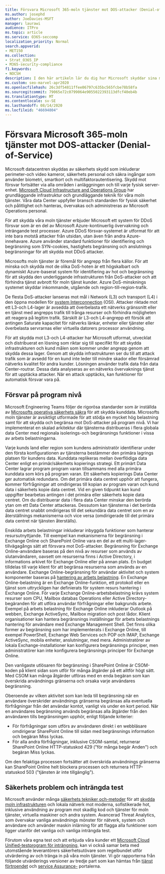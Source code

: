 ```yaml
---
title: Försvara Microsoft 365-moln tjänster mot DOS-attacker (Denial-of-Service)
ms.author: josephd
author: JoeDavies-MSFT
manager: laurawi
audience: ITPro
ms.topic: article
ms.service: O365-seccomp
localization_priority: Normal
search.appverid:
- MET150
ms.collection:
- Strat_O365_IP
- M365-security-compliance
f1.keywords:
- NOCSH
description: I den här artikeln lär du dig hur Microsoft skyddar sina moln tjänster mot DoS-attacker (Denial-of-Service).
ms.custom: seo-marvel-apr2020
ms.openlocfilehash: 26c3df54811ffee06797c635bc565fcbe78b58fa
ms.sourcegitcommit: 79065e72c0799064e9055022393113dfcf40eb4b
ms.translationtype: MT
ms.contentlocale: sv-SE
ms.lasthandoff: 08/14/2020
ms.locfileid: "46694804"
---
```

# <a name="defending-microsoft-365-cloud-services-against-denial-of-service-attacks"></a>Försvara Microsoft 365-moln tjänster mot DOS-attacker (Denial-of-Service)

Microsoft datacentren skyddas av säkerhets skydd som inkluderar perimeter-och video kameror, säkerhets personal och säkra ingångar som använder biometri, smartkort och multifaktorautentisering. Skydd mot försvar fortsätter via alla områden i anläggningen och till varje fysisk server-enhet. [Microsoft Cloud Infrastructure and Operations Group](https://www.microsoft.com/cloud-platform/global-datacenters) har grundläggande infrastruktur och grundläggande teknik för våra moln tjänster. Våra data Center uppfyller bransch standarden för fysisk säkerhet och pålitlighet och hanteras, övervakas och administreras av Microsoft Operations personal.

För att skydda våra moln tjänster erbjuder Microsoft ett system för DDoS försvar som är en del av Microsoft Azure-kontinuerlig övervakning och inträngande test processer. Azure DDoS försvar-systemet är utformat för att inte bara motstå attacker från utsidan, utan även från andra Azure-innehavare. Azure använder standard funktioner för identifiering och begränsning som SYN-cookies, hastighets begränsning och anslutnings begränsningar för att skydda mot DDoS attacker.

Microsofts moln tjänster är föremål för angrepp från flera källor. För att minska och skydda mot de olika DoS-hoten är ett högskalbart och dynamiskt Azure-baserat system för identifiering av hot och begränsning för att skydda den underliggande infrastrukturen från DoS-attacker och att förhindra tjänst avbrott för moln tjänst kunder. Azure DoS-minsknings systemet skyddar inkommande, utgående och region-till-region-trafik.

De flesta DoS-attacker lanseras mot mål i Network (L3) och transport (L4) i den öppna modellen för [system Interconnection](https://docs.microsoft.com/windows-hardware/drivers/network/windows-network-architecture-and-the-osi-model) (OSI). Attacker riktade mot ett L3-och L4-lager är avsedda att överbelasta ett nätverks gränssnitt eller en tjänst med angrepps trafik till trånga resurser och förhindra möjligheten att reagera på legitim trafik. Särskilt är L3-och L4-angrepp ett försök att antingen Saturate kapacitet för nätverks länkar, enheter eller tjänster eller överbelasta servrarnas eller virtuella datorers processor användning.

För att skydda mot L3-och L4-attacker har Microsoft utformat, utvecklat och distribuerat en lösning som riktar sig till specifikt för att skydda infrastrukturen och kund målen som kommer under angrepp genom att skydda dessa lager. Genom att skydda infrastrukturen ser du till att attack trafik som är avsedd för en kund inte leder till mindre skador eller försämrad nätverks kvalitet för andra kunder. Lösningen använder trafik data från data Center-routrar. Dessa data analyseras av en nätverks övervaknings tjänst för att upptäcka attacker. När en attack upptäcks, kan funktioner för automatisk försvar vara på.

## <a name="application-level-defenses"></a>Försvar på program nivå
Microsoft Engineering Teams följer de rigorösa standarder som är inställda av [Microsofts operativa säkerhets säkra](https://www.microsoft.com/SDL/OperationalSecurityAssurance) för att skydda kunddata. Microsofts moln tjänster är avsiktligt utformade för att stödja en mycket hög belastning samt för att skydda och begränsa mot DoS-attacker på program nivå. Vi har implementerat en skalad arkitektur där tjänsterna distribueras i flera globala data Center med regionala isolerings-och begränsnings funktioner i vissa av arbets belastningarna.

Varje kunds land eller region som kundens administratör identifierar under den första konfigurationen av tjänsterna bestämmer den primära lagrings platsen för kundens data. Kunddata replikeras mellan överflödiga data Center enligt en primär/säkerhets kopierings strategi. Ett primärt Data Center lagrar program program varan tillsammans med alla primära kunddata som körs på program varan. Ett säkerhets kopierings Data Center ger automatisk redundans. Om det primära data centret upphör att fungera, kommer förfrågningar att omdirigeras till kopian av program varan och kund data i säkerhets kopie data centret. Vid en given tidpunkt kan kund uppgifter bearbetas antingen i det primära eller säkerhets kopie data centret. Om du distribuerar data i flera data Center minskar den berörda ytan om ett Data Center attackeras. Dessutom kan tjänsterna i det berörda data centret snabbt omdirigeras till det sekundära data centret som en av återställnings mekanismerna och vice versa (omdirigerade till det primära data centret när tjänsten återställs).

Enskilda arbets belastningar inkluderar inbyggda funktioner som hanterar resursutnyttjande. Till exempel kan mekanismerna för begränsning i Exchange Online och SharePoint Online vara en del av ett multi-lager-tillvägagångs sätt att försvara mot DoS-attacker. Begränsning för Exchange Online-användare baseras på den nivå av resurser som används av slutanvändaren, oavsett om resurserna finns i Active Directory, i informations arkivet för Exchange Online eller på annan plats. En budget tilldelas till varje klient för att begränsa resurserna som används av en användare. Exchange Online-begränsning för användar aktivitet och system komponenter baseras på [hantering av arbets belastning](https://technet.microsoft.com/library/jj150503(v=exchg.150).aspx). En Exchange Online-belastning är en Exchange Online-funktion, ett protokoll eller en tjänst som uttryckligen har definierats för system resurs hantering i Exchange Online. För varje Exchange Online-arbetsbelastning krävs system resurser som CPU, Mailbox databas Operations eller Active Directory-begäranden för att utföra användar förfrågningar eller bakgrunds arbete. Exempel på arbets belastning för Exchange Online inkluderar Outlook på webben, Exchange ActiveSync, Mailbox migration och post lådor. Klient organisationer kan hantera begränsnings inställningar för arbets belastnings hantering för användare med Exchange Management Shell. Det finns olika former av begränsning som har implementerats i Exchange Online, till exempel PowerShell, Exchange Web Services och POP och IMAP, Exchange ActiveSync, mobila enheter, anslutningar, med mera. Administratörer av lokala Exchange-installationer kan konfigurera begränsnings principer, men administratörer kan inte konfigurera begränsnings principer för Exchange Online.

Den vanligaste utlösaren för begränsning i SharePoint Online är CSOM-koden på klient sidan som utför för många åtgärder på ett alltför högt sätt. Med CSOM kan många åtgärder utföras med en enda begäran som kan överskrida användnings gränserna och orsaka varje användares begränsning.

Oberoende av vilken aktivitet som kan leda till begränsning när en användare överskrider användnings gränserna begränsas alla eventuella förfrågningar från det användar kontot, vanligt vis under en kort period. När en användares begränsning används begränsas alla åtgärder från den användaren tills begränsningen upphör, enligt följande kriterier:
- För förfrågningar som utförs av användaren direkt i en webbläsare omdirigerar SharePoint Online till sidan med begränsnings information och begäran Miss lyckas.
- För alla andra förfrågningar, inklusive CSOM-samtal, returnerar SharePoint Online HTTP-statuskod 429 ("för många begär Anden") och begäran Miss lyckas.

Om den felaktiga processen fortsätter att överskrida användnings gränserna kan SharePoint Online helt blockera processen och returnera HTTP-statuskod 503 ("tjänsten är inte tillgänglig").

## <a name="vulnerability-and-penetration-testing"></a>Säkerhets problem och inträngda test
Microsoft använder många [säkerhets tekniker och-metoder](https://www.microsoft.com/trustcenter/security/threatmanagement) för att [skydda moln infrastrukturen](https://blogs.technet.microsoft.com/hybridcloud/2015/05/05/protecting-your-datacenter-and-cloud-from-emerging-threats/) och lokala nätverk mot moderna, sofistikerade hot, inklusive användning av program mot skadlig kod och tjänster för moln tjänster, virtuella maskiner och andra system. Avancerad Threat Analytics, som övervakar vanliga användnings mönster för nätverk, system och användare och använder maskin inlärning för att flagga alla funktioner som ligger utanför det vanliga och vanliga inträngda test.

Förutom våra egna test och att erbjuda våra kunder ett [Microsoft Cloud Unified-testprogram för inträngning](https://technet.microsoft.com/mt784683), kan vi också samar beta med utomstående leverantörers säkerhetsutövare som regelbundet utför utvärdering av och tränga in på våra moln tjänster. Vi gör rapporterna från följande utvärderings versioner av tredje part som kan hämtas från [tjänst förtroendet](https://aka.ms/STP) och [service Assurance-](https://aka.ms/ServiceAssurance) portalerna.
